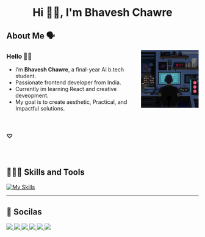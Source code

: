 <h1 align="center"> Hi 👋🏻, I'm  Bhavesh Chawre </h1>

<div>

<h2> About Me 🗣️</h2>
<img align="right" src="https://github.com/bhave5h/bhave5h/blob/dbefaea814cf595f2bf931063746f38e0e8a19fb/content/g.gif" width="30%" />


### Hello 👋🏻
- I’m **Bhavesh Chawre**, a final-year Ai b.tech student. <br>
- Passionate frontend developer from India. <br>
- Currently im learning React and creative deveopment. <br>
- My goal is to create aesthetic, Practical, and Impactful solutions.     

</div>
<br>

###   ♡

<br>

#

<h2> 👨🏻‍💻 Skills and Tools</h2>  

[![My Skills](https://skillicons.dev/icons?i=html,css,js,react,jquery,bootstrap,php,mysql,tailwind,vite,vscode,sublime)](https://skillicons.dev)

<hr>

<h2>🤍 Socilas </h2> 

<a href="https://www.linkedin.com/in/bhavesh-chawre/" target="_blank"> 
<img src="https://www.readmecodegen.com/api/social-icon?name=linkedin&size=52&color=%233b82f6"/>
</a> 

<a href="bhaveshchawre1@gmail.com" target="_blank"> 
<img src="https://www.readmecodegen.com/api/social-icon?name=envelope&size=50&color=%23ffffff"/>
</a> 

<a href="https://www.instagram.com/bhaavesssh/" target="_blank"> 
<img src="https://www.readmecodegen.com/api/social-icon?name=instagram&size=52"/>
</a>

<a href="https://www.youtube.com/channel/UCOIqxyFw-qowC2TNqZbW8rg" target="_blank"> 
<img src="https://www.readmecodegen.com/api/social-icon?name=youtube&size=53"/>
</a> 

<a href="https://in.pinterest.com/bha4ve5h/" target="_blank"> 
<img src="https://www.readmecodegen.com/api/social-icon?name=pinterest&size=49"/>
</a> 

<a href="https://t.me/Bhave5h" target="_blank"> 
<img src="https://www.readmecodegen.com/api/social-icon?name=telegram&size=49"/>
</a> 


<!-- <hr>

<h2> 💻 My Projects </h2>
<div align="Center">
 
| Website | Website | website |
| ------------- | ------------- | ------------- |
| <img src="https://i.pinimg.com/736x/ba/1d/83/ba1d8379bf219c3894e24ef3d044cf86.jpg" /> <h3>project1</h3> <a>https://www.youtube.com/</a> <p> about this Project </p> | <img src="https://i.pinimg.com/736x/ba/1d/83/ba1d8379bf219c3894e24ef3d044cf86.jpg"/>  <h3>project1</h3> <a>https://www.youtube.com/</a> <p> about this Project </p> | <img src="https://i.pinimg.com/736x/ba/1d/83/ba1d8379bf219c3894e24ef3d044cf86.jpg"/>  <h3>project1</h3> <a>https://www.youtube.com/</a> <p> about this Project </p> |

</div>  -->

<br>
<br>
<br>


